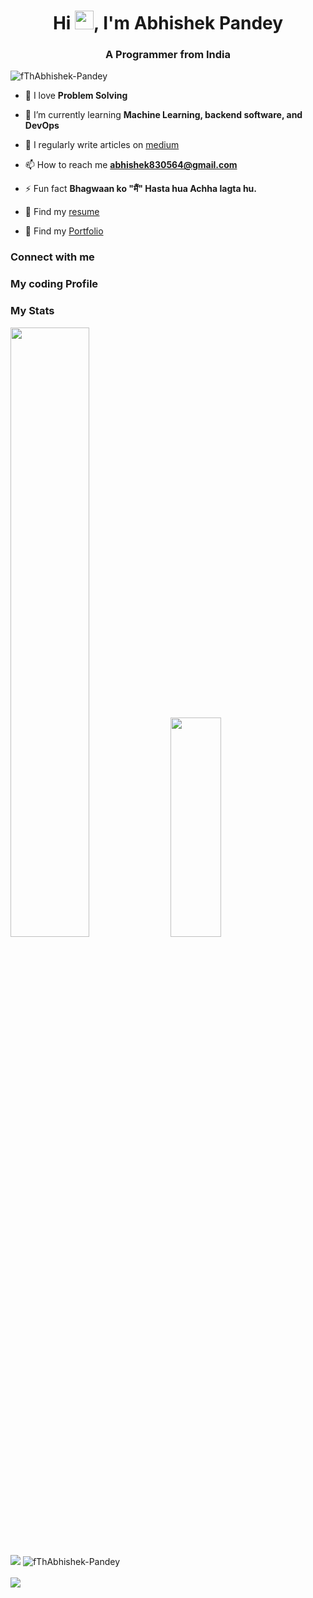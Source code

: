 <h1 align="center">Hi <img src="https://user-images.githubusercontent.com/18350557/176309783-0785949b-9127-417c-8b55-ab5a4333674e.gif" height="30px" width="30px">, I'm Abhishek Pandey</h1>
<h3 align="center">A Programmer from India</h3>

<p align="left"> <img src="https://komarev.com/ghpvc/?username=fThAbhishek-Pandey&label=Profile%20views&color=0e75b6&style=flat" alt="fThAbhishek-Pandey" /> </p>

- 🔭 I love **Problem Solving**

- 🌱 I’m currently learning **Machine Learning, backend software, and DevOps**

- 📝 I regularly write articles on [medium]()

- 📫 How to reach me **abhishek830564@gmail.com**

- ⚡ Fun fact **Bhagwaan ko "मैं" Hasta hua Achha lagta hu.**

- 👀 Find my [resume]()
- 👀 Find my  [Portfolio](https://fthabhishek-pandey.github.io/My-Portfolio/)

### Connect with me

### My coding Profile
  
### My Stats
<a><img src="https://github-profile-summary-cards.vercel.app/api/cards/profile-details?username=fThAbhishek-Pandey&theme=react" width="50%" /><a/>
<a><img src="https://github-readme-stats.vercel.app/api/top-langs/?username=fThAbhishek-Pandey&layout=compact&theme=react" width="40%" height="30%"/></a>
<div >
<a href="http://www.github.com/fThAbhishek-Pandey"><img src="https://github-readme-streak-stats.herokuapp.com/?user=fThAbhishek-Pandey&theme=react" /></a>
<img src="https://github-readme-stats-sigma-five.vercel.app/api?username=fThAbhishek-Pandey&show_icons=true&locale=en&theme=react" alt="fThAbhishek-Pandey"/>
</div>
<br>
<img src="https://github-readme-activity-graph.vercel.app/graph?username=fThAbhishek-Pandey&theme=react">

